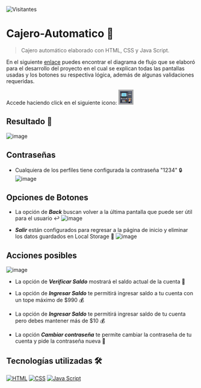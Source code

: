 ![Visitantes](https://visitor-badge.laobi.icu/badge?page_id=juanma010901.Cajero-Automatico&left_text=Visitantes)


# Cajero-Automatico 🏧

> Cajero automático elaborado con HTML, CSS y Java Script.

En el siguiente [enlace](https://www.figma.com/embed?embed_host=share&url=https%3A%2F%2Fwww.figma.com%2Ffile%2FuZYTKk0UvKaa6Crl1O9Pyr%2FUntitled%3Fnode-id%3D0%253A1%26t%3D7WvkTYYfaxjwUoEa-1) puedes encontrar el diagrama de flujo que se elaboró para el desarrollo del proyecto en el cual se explican todas las pantallas usadas y los botones su respectiva lógica, además de algunas validaciones requeridas.

Accede haciendo click en el siguiente icono:
<a href="https://juanma010901.github.io/Cajero-Automatico/" target="_blank">
  <img src="/Resources/Logo.png" alt="Cajero Automático" width=40px height=40px>
</a>


## Resultado 🚀
![image](https://user-images.githubusercontent.com/119358374/216758867-8511d974-fe9d-4383-b0cb-20bd7e7f1ba5.png)

## Contraseñas

- Cualquiera de los perfiles tiene configurada la contraseña "1234" 🔒
![image](https://user-images.githubusercontent.com/119358374/216759144-b05f247d-c2c9-4e2a-bdb9-6abefb9051cb.png)

## Opciones de Botones

- La opción de **_Back_** buscan volver a la última pantalla que puede ser útil para el usuario ↩️
![image](https://user-images.githubusercontent.com/119358374/216759213-441e8f44-0170-404e-a6a2-dbc08f2eb12d.png)

- **_Salir_** están configurados para regresar a la página de inicio y eliminar los datos guardados en Local Storage 🔄
![image](https://user-images.githubusercontent.com/119358374/216759264-4b29553a-dc33-4d01-b3d9-c52f9a785863.png)

## Acciones posibles

![image](https://user-images.githubusercontent.com/119358374/217657872-cf7741d5-ffb4-4ff4-a4d2-cf7aaeb056c0.png)


- La opción de **_Verificar Saldo_** mostrará el saldo actual de la cuenta 💸

- La opción de **_Ingresar Saldo_** te permitirá ingresar saldo a tu cuenta con un tope máximo de $990 💰

- La opción de **_Ingresar Saldo_** te permitirá ingresar saldo de tu cuenta pero debes mantener más de $10 💰

- La opción **_Cambiar contraseña_** te permite cambiar la contraseña de tu cuenta y pide la contraseña nueva 🏧

## Tecnologías utilizadas 🛠️

[![HTML](https://img.shields.io/badge/HTML5-E34F26?style=for-the-badge&logo=html5&logoColor=white)](https://html.spec.whatwg.org/multipage/)
[![CSS](https://img.shields.io/badge/CSS3-1572B6?style=for-the-badge&logo=css3&logoColor=white)](https://drafts.csswg.org/)
[![Java Script](https://img.shields.io/badge/JavaScript-F7DF1E?style=for-the-badge&logo=javascript&logoColor=black)](https://developer.mozilla.org/es/docs/Web/JavaScript)
